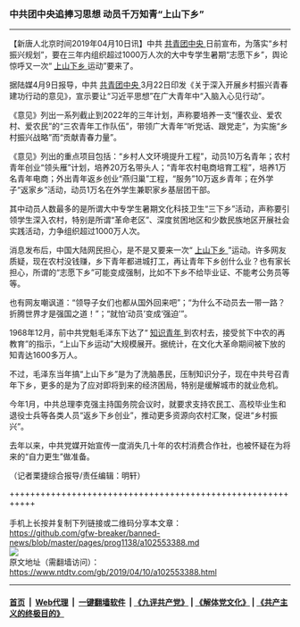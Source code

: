 ### 中共团中央追捧习思想 动员千万知青“上山下乡”
------------------------

<div class="post_content" itemprop="articleBody">
 <p>
  【新唐人北京时间2019年04月10日讯】中共
  <a href="https://www.ntdtv.com/gb/共青团中央.htm">
   共青团中央
  </a>
  日前宣布，为落实“乡村振兴规划”，要在三年内组织超过1000万人次的大中专学生暑期“志愿下乡”，舆论惊呼又一次“
  <a href="https://www.ntdtv.com/gb/上山下乡.htm">
   上山下乡
  </a>
  运动”要来了。
 </p>
 <p>
  据陆媒4月9日报导，中共
  <a href="https://www.ntdtv.com/gb/共青团中央.htm">
   共青团中央
  </a>
  3月22日印发《关于深入开展乡村振兴青春建功行动的意见》，宣示要让“习近平思想”在广大青年中“入脑入心见行动”。
 </p>
 <p>
  《意见》列出一系列截止到2022年的三年计划，声称要培养一支“懂农业、爱农村、爱农民”的“三农青年工作队伍”，带领广大青年“听党话、跟党走”，为实施“乡村振兴战略”而“贡献青春力量”。
 </p>
 <p>
  《意见》列出的重点项目包括：“乡村人文环境提升工程”，动员10万名青年；农村青年创业“领头雁”计划，培养20万名带头人；“青年农村电商培育工程”，培养1万名青年电商；外出青年返乡创业“燕归巢”工程，“服务”10万返乡青年；在外学子“返家乡”活动，动员1万名在外学生兼职家乡基层团干部。
 </p>
 <p>
  其中动员人数最多的是所谓大中专学生暑期文化科技卫生“三下乡”活动，声称要引领学生深入农村，特别是所谓“革命老区”、深度贫困地区和少数民族地区开展社会实践活动，力争组织超过1000万人次。
 </p>
 <p>
  消息发布后，中国大陆网民担心，是不是又要来一次“
  <a href="https://www.ntdtv.com/gb/上山下乡.htm">
   上山下乡
  </a>
  ”运动。许多网友质疑，现在农村没钱赚，乡下青年都进城打工，再让青年下乡创什么业？也有家长担心，所谓的“志愿下乡”可能变成强制，比如不下乡不给毕业证、不能考公务员等等。
 </p>
 <p>
  也有网友嘲讽道：“领导子女们也都从国外回来吧”；“为什么不动员去一带一路？折腾世界才是强国之道！”；“就怕‘动员’变成‘强迫’”。
 </p>
 <p>
  1968年12月，前中共党魁毛泽东下达了“
  <a href="https://www.ntdtv.com/gb/知识青年.htm">
   知识青年
  </a>
  到农村去，接受贫下中农的再教育”的指示，“上山下乡运动”大规模展开。据统计，在文化大革命期间被下放的知青达1600多万人。
 </p>
 <p>
  不过，毛泽东当年搞“上山下乡”是为了洗脑愚民，压制知识分子，现在中共号召青年下乡，更多的是为了应对即将到来的经济困局，特别是缓解城市的就业危机。
 </p>
 <p>
  今年1月，中共总理李克强主持国务院会议时，就要求支持农民工、高校毕业生和退役士兵等各类人员“返乡下乡创业”，推动更多资源向农村汇聚，促进“乡村振兴”。
 </p>
 <p>
  去年以来，中共党媒开始宣传一度消失几十年的农村消费合作社，也被怀疑在为将来的“自力更生”做准备。
 </p>
 <p>
  （记者栗捷综合报导/责任编辑：明轩）
 </p>
 <div class="single_ad">
 </div>
</div>

+++++++++++++++++++++++++++++++++++++++++++++++++++++++++++<br/><br/>
手机上长按并复制下列链接或二维码分享本文章：<br/>
https://github.com/gfw-breaker/banned-news/blob/master/pages/prog1138/a102553388.md <br/>
<a href='https://github.com/gfw-breaker/banned-news/blob/master/pages/prog1138/a102553388.md'><img src='https://github.com/gfw-breaker/banned-news/blob/master/pages/prog1138/a102553388.md.png'/></a> <br/>
原文地址（需翻墙访问）：https://www.ntdtv.com/gb/2019/04/10/a102553388.html


------------------------
#### [首页](https://github.com/gfw-breaker/banned-news/blob/master/README.md) &nbsp;|&nbsp; [Web代理](https://github.com/labour-camp/helloworld) &nbsp;|&nbsp; [一键翻墙软件](https://github.com/gfw-breaker/nogfw/blob/master/README.md) &nbsp;| [《九评共产党》](https://github.com/gfw-breaker/9ping.md/blob/master/README.md#九评之一评共产党是什么) | [《解体党文化》](https://github.com/gfw-breaker/jtdwh.md/blob/master/README.md) | [《共产主义的终极目的》](https://github.com/gfw-breaker/gczydzjmd.md/blob/master/README.md)

